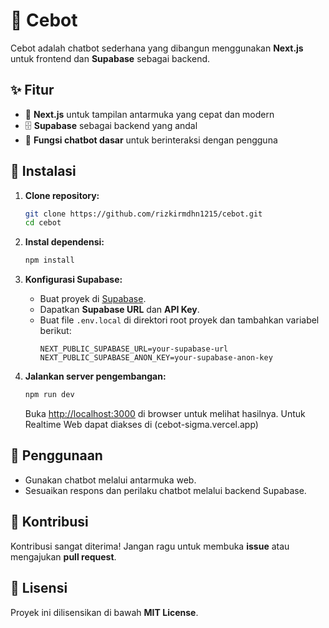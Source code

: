 # 🤖 Cebot

Cebot adalah chatbot sederhana yang dibangun menggunakan **Next.js** untuk frontend dan **Supabase** sebagai backend.

## ✨ Fitur

- 🚀 **Next.js** untuk tampilan antarmuka yang cepat dan modern
- 🗄️ **Supabase** sebagai backend yang andal
- 💬 **Fungsi chatbot dasar** untuk berinteraksi dengan pengguna

## 📌 Instalasi

1. **Clone repository:**
   ```sh
   git clone https://github.com/rizkirmdhn1215/cebot.git
   cd cebot
   ```

2. **Instal dependensi:**
   ```sh
   npm install
   ```

3. **Konfigurasi Supabase:**
   - Buat proyek di [Supabase](https://supabase.io).
   - Dapatkan **Supabase URL** dan **API Key**.
   - Buat file `.env.local` di direktori root proyek dan tambahkan variabel berikut:
     ```env
     NEXT_PUBLIC_SUPABASE_URL=your-supabase-url
     NEXT_PUBLIC_SUPABASE_ANON_KEY=your-supabase-anon-key
     ```

4. **Jalankan server pengembangan:**
   ```sh
   npm run dev
   ```
   Buka [http://localhost:3000](http://localhost:3000) di browser untuk melihat hasilnya.
   Untuk Realtime Web dapat diakses di (cebot-sigma.vercel.app)

## 🎯 Penggunaan

- Gunakan chatbot melalui antarmuka web.
- Sesuaikan respons dan perilaku chatbot melalui backend Supabase.

## 🤝 Kontribusi

Kontribusi sangat diterima! Jangan ragu untuk membuka **issue** atau mengajukan **pull request**.

## 📜 Lisensi

Proyek ini dilisensikan di bawah **MIT License**.

